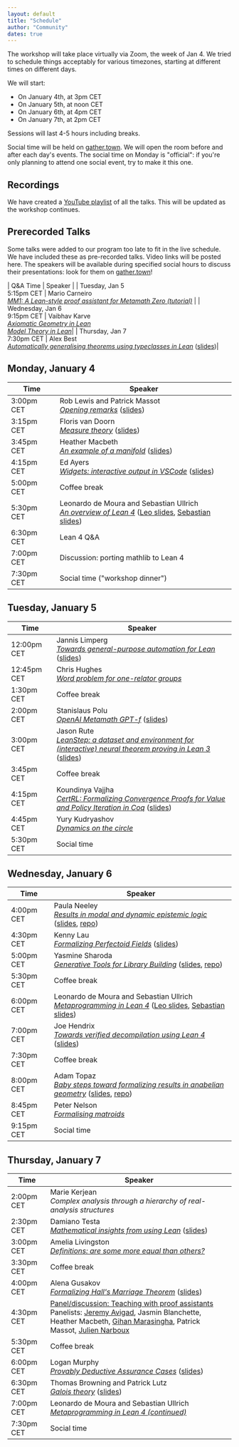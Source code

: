 ```yaml
---
layout: default
title: "Schedule"
author: "Community"
dates: true
---
```


The workshop will take place virtually via Zoom, the week of Jan 4.
We tried to schedule things acceptably for various timezones,
starting at different times on different days.

We will start:
* On January 4th, at <time datetime="2021-01-04T15:00+01:00">3pm CET</time>
* On January 5th, at <time datetime="2021-01-05T12:00+01:00">noon CET</time>
* On January 6th, at <time datetime="2021-01-06T16:00+01:00">4pm CET</time>
* On January 7th, at <time datetime="2021-01-07T14:00+01:00">2pm CET</time>

Sessions will last 4-5 hours including breaks.

Social time will be held on [gather.town](https://www.gather.town/).
We will open the room before and after each day's events.
The social time on Monday is "official":
if you're only planning to attend one social event, try to make it this one.

## Recordings

We have created a [YouTube playlist](https://www.youtube.com/playlist?list=PLlF-CfQhukNnO8z3TcFcoKozif9gbl7Yt) of all the talks.
This will be updated as the workshop continues.

## Prerecorded Talks

Some talks were added to our program too late to fit in the live schedule.
We have included these as pre-recorded talks. Video links will be posted here.
The speakers will be available during specified social hours to discuss their presentations:
look for them on [gather.town](https://www.gather.town/)!

| Q&A Time | Speaker |
| Tuesday, Jan 5<br><time datetime="2021-01-04T17:15+01:00">5:15pm CET</time> | Mario Carneiro<br>[*MM1: A Lean-style proof assistant for Metamath Zero (tutorial)*](https://www.youtube.com/watch?v=A7WfrW7-ifw) |
| Wednesday, Jan 6<br><time datetime="2021-01-04T21:15+01:00">9:15pm CET</time> | Vaibhav Karve<br>[*Axiomatic Geometry in Lean*](https://urldefense.com/v3/__https://illinois.zoom.us/rec/share/jDJ7NN1M5KU826TrUZSAynyXBRHRZ4tfUcjiZZQqQZhmkbuepE7XimOvckeZO6XU.H2eGmuRP6eUYLPfl__;!!DZ3fjg!qRj5i-raLqEsJne1TJPdG6uyRTiAmt4R4OBBhd2xt5tRm0TghBID3eV4BsVuT1OdqW4$)<br>[*Model Theory in Lean*](https://urldefense.com/v3/__https://illinois.zoom.us/rec/share/lv5AsKiwvDAoc7lquK2VV5TeoLCXSuUAMuAjDT07AdXKxyVl86sfO8MyBy6p7J7W.BZwOHSWaOZv4-qRt__;!!DZ3fjg!opj1KMLHo6ootkeRN95HnxZcEx8DVxS4g64BOMiJuXgeiIDib6wYEgmrysOhqlTjDVM$)|
| Thursday, Jan 7<br><time datetime="2021-01-04T19:30+01:00">7:30pm CET</time> | Alex Best<br>[*Automatically generalising theorems using typeclasses in Lean*](https://bostonu.zoom.us/rec/play/yPZ5hwU7T5C2wwAUYMKEwed7Y83lsvPEci6CP-AiIel8A9u05OHbOLcAy-mi__tqgg3vBDvhXc4wVY_p.B9N6zDkf2SMpf2Nh?startTime=1609940780000) ([slides](http://alexjbest.github.io/talks/lean-generalisation/#/))|


## Monday, January 4

| Time      | Speaker            |
| --------- | ------------------ |
| <time datetime="2021-01-04T15:00+01:00">3:00pm CET</time> | Rob Lewis and Patrick Massot<br>[*Opening remarks*](https://www.youtube.com/watch?v=33l3gZohI40) ([slides](slides/intro.pdf))|
| <time datetime="2021-01-04T15:15+01:00">3:15pm CET</time> | Floris van Doorn<br>[*Measure theory*](https://www.youtube.com/watch?v=yH3-zE0bYCU) ([slides](slides/floris-measure.pdf)) |
| <time datetime="2021-01-04T15:45+01:00">3:45pm CET</time> | Heather Macbeth<br>[*An example of a manifold*](https://www.youtube.com/watch?v=deppJ2q_5a0) ([slides](slides/Macbeth-slides.pdf)) |
| <time datetime="2021-01-04T16:15+01:00">4:15pm CET</time> | Ed Ayers<br>[*Widgets: interactive output in VSCode*](https://www.youtube.com/watch?v=8NUBQEZYuis) ([slides](slides/EWAyers-Widgets-LT2021.pdf))|
| <time datetime="2021-01-04T17:00+01:00">5:00pm CET</time> | Coffee break |
| <time datetime="2021-01-04T17:30+01:00">5:30pm CET</time> | Leonardo de Moura and Sebastian Ullrich<br>[*An overview of Lean 4*](https://www.youtube.com/watch?v=UeGvhfW1v9M) ([Leo slides](slides/leo-LT2021.pdf), [Sebastian slides](sebastian-An-Overview-of-Lean-4-demo.pdf)) |
| <time datetime="2021-01-04T18:30+01:00">6:30pm CET</time> | Lean 4 Q&A |
| <time datetime="2021-01-04T19:00+01:00">7:00pm CET</time> | Discussion: porting mathlib to Lean 4 |
| <time datetime="2021-01-04T19:30+01:00">7:30pm CET</time> | Social time ("workshop dinner") |

## Tuesday, January 5

| Time      | Speaker            |
| --------- | ------------------ |
| <time datetime="2021-01-04T12:00+01:00">12:00pm CET</time> | Jannis Limperg<br>[*Towards general-purpose automation for Lean*](https://www.youtube.com/watch?v=TelOlm9Xjhg) ([slides](slides/jannis.pdf))|
| <time datetime="2021-01-04T12:45+01:00">12:45pm CET</time> | Chris Hughes<br>[*Word problem for one-relator groups*](https://www.youtube.com/watch?v=cLuEaAsUvL4) |
| <time datetime="2021-01-04T13:30+01:00">1:30pm CET</time> | Coffee break |
| <time datetime="2021-01-04T14:00+01:00">2:00pm CET</time> | Stanislaus Polu<br>[*OpenAI Metamath GPT-f*](https://www.youtube.com/watch?v=zgGYyGkmWSw) ([slides](https://docs.google.com/presentation/d/10XcMLgh7wDRDtcj4FKqgEtqqWzZpkxmLDwpnWPntyP0/edit#slide=id.g97b8cb2395_0_0)) |
| <time datetime="2021-01-04T15:00+01:00">3:00pm CET</time> | Jason Rute<br>[*LeanStep: a dataset and environment for (interactive) neural theorem proving in Lean 3*](https://www.youtube.com/watch?v=eSXiClL4COw) ([slides](https://docs.google.com/presentation/d/1poOu2gP9mSGAdAFvOupHvf4tpgD33jACQLJAVcphA1g/edit?usp=sharing)) |
| <time datetime="2021-01-04T15:45+01:00">3:45pm CET</time> | Coffee break |
| <time datetime="2021-01-04T16:15+01:00">4:15pm CET</time> | Koundinya Vajjha<br>[*CertRL: Formalizing Convergence Proofs for Value and Policy Iteration in Coq*](https://www.youtube.com/watch?v=ZObutovVQis) ([slides](slides/kody-CertRL.pdf)) |
| <time datetime="2021-01-04T16:45+01:00">4:45pm CET</time> | Yury Kudryashov<br>[*Dynamics on the circle*](https://www.youtube.com/watch?v=rPjFwNvhf-Y) |
| <time datetime="2021-01-04T17:30+01:00">5:30pm CET</time> | Social time |

## Wednesday, January 6

| Time      | Speaker            |
| --------- | ------------------ |
| <time datetime="2021-01-04T16:00+01:00">4:00pm CET</time> | Paula Neeley<br>[*Results in modal and dynamic epistemic logic*](https://www.youtube.com/watch?v=kXCB5wzQTKc) ([slides](slides/paula-LeanTogether2021.pdf), [repo](https://github.com/paulaneeley/modal))|
| <time datetime="2021-01-04T16:30+01:00">4:30pm CET</time> | Kenny Lau<br>[*Formalizing Perfectoid Fields*](https://www.youtube.com/watch?v=l14SnCn6dPk) ([slides](slides/kenny-Jan6_Perfectoid_no_transition.pdf))|
| <time datetime="2021-01-04T17:00+01:00">5:00pm CET</time> | Yasmine Sharoda<br>[*Generative Tools for Library Building*](https://www.youtube.com/watch?v=oizGM-NGbNE) ([slides](slides/yasmine-slides.pdf), [repo](https://github.com/ysharoda/Deriving-Definitions)) |
| <time datetime="2021-01-04T17:30+01:00">5:30pm CET</time> | Coffee break |
| <time datetime="2021-01-04T18:00+01:00">6:00pm CET</time> | Leonardo de Moura and Sebastian Ullrich<br>[*Metaprogramming in Lean 4*](https://www.youtube.com/watch?v=hxQ1vvhYN_U) ([Leo slides](slides/leo-LT2021-meta.pdf), [Sebastian slides](slides/sebastian-lean4-parsers-macros.pdf))|
| <time datetime="2021-01-04T19:00+01:00">7:00pm CET</time> | Joe Hendrix<br>[*Towards verified decompilation using Lean 4*](https://www.youtube.com/watch?v=o_IcQyTkMuc) ([slides](slides/joe-towards-assured-decompilation-lean-together-2021.pdf)) |
| <time datetime="2021-01-04T19:30+01:00">7:30pm CET</time> | Coffee break |
| <time datetime="2021-01-04T20:00+01:00">8:00pm CET</time> | Adam Topaz<br>[*Baby steps toward formalizing results in anabelian geometry*](https://www.youtube.com/watch?v=lkkA92vhhTU) ([slides](slides/adam-lt2021.pdf), [repo](https://github.com/adamtopaz/lean_localtheory))|
| <time datetime="2021-01-04T20:45+01:00">8:45pm CET</time> | Peter Nelson<br>[*Formalising matroids*](https://www.youtube.com/watch?v=FzJuoXy5cG0) |
| <time datetime="2021-01-04T21:15+01:00">9:15pm CET</time> | Social time |

## Thursday, January 7

| Time      | Speaker            |
| --------- | ------------------ |
| <time datetime="2021-01-04T14:00+01:00">2:00pm CET</time> | Marie Kerjean<br>*Complex analysis through a hierarchy of real-analysis structures* |
| <time datetime="2021-01-04T14:30+01:00">2:30pm CET</time> | Damiano Testa<br>[*Mathematical insights from using Lean*](https://www.youtube.com/watch?v=jlJl0p7pm7M) ([slides](slides/damiano-2021_01_07_Testa_Lean_Together_2021.pdf)) |
| <time datetime="2021-01-04T15:00+01:00">3:00pm CET</time> | Amelia Livingston<br>[*Definitions: are some more equal than others?*](https://www.youtube.com/watch?v=58mtVdX7Ee8) |
| <time datetime="2021-01-04T15:30+01:00">3:30pm CET</time> | Coffee break |
| <time datetime="2021-01-04T16:00+01:00">4:00pm CET</time> | Alena Gusakov<br>[*Formalizing Hall's Marriage Theorem*](https://www.youtube.com/watch?v=qrqdArzq2Vc) ([slides](slides/alena-Formalizing-Halls-Marriage-Theorem-1.pdf)) |
| <time datetime="2021-01-04T16:30+01:00">4:30pm CET</time> | [Panel/discussion: Teaching with proof assistants](https://www.youtube.com/watch?v=5Rah4w_CAhw) <br>Panelists: [Jeremy Avigad](slides/jeremy-education.pdf), Jasmin Blanchette, Heather Macbeth, [Gihan Marasingha](slides/gihan-exlean_2021.pdf), Patrick Massot, [Julien Narboux](slides/julien-lean_workshop_ITP_teaching.pdf)  |
| <time datetime="2021-01-04T17:30+01:00">5:30pm CET</time> | Coffee break |
| <time datetime="2021-01-04T18:00+01:00">6:00pm CET</time> | Logan Murphy<br>[*Provably Deductive Assurance Cases*](https://www.youtube.com/watch?v=5Rah4w_CAhw) ([slides](slides/logan-LeanAssurance.pdf)) |
| <time datetime="2021-01-04T18:30+01:00">6:30pm CET</time> | Thomas Browning and Patrick Lutz<br>[*Galois theory*](https://www.youtube.com/watch?v=-6z6qTD_vv8) ([slides](slides/thomas-LT2021-Galois-Theory.pdf)) |
| <time datetime="2021-01-04T19:00+01:00">7:00pm CET</time> | Leonardo de Moura and Sebastian Ullrich<br>[*Metaprogramming in Lean 4 (continued)*](https://www.youtube.com/watch?v=vy4JWIiiXSY) |
| <time datetime="2021-01-04T19:30+01:00">7:30pm CET</time> | Social time |
